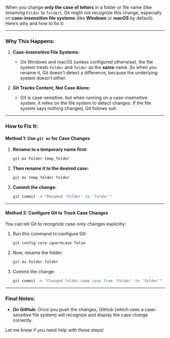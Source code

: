 When you change **only the case of letters** in a folder or file name (like renaming `Folder` to `folder`), Git might not recognize this change, especially on **case-insensitive file systems** (like **Windows** or **macOS** by default). Here’s why and how to fix it:

---

### **Why This Happens:**

1. **Case-Insensitive File Systems:**
   - On Windows and macOS (unless configured otherwise), the file system treats `Folder` and `folder` as the **same** name. So when you rename it, Git doesn’t detect a difference, because the underlying system doesn’t either.

2. **Git Tracks Content, Not Case Alone:**
   - Git is case-sensitive, but when running on a case-insensitive system, it relies on the file system to detect changes. If the file system says nothing changed, Git follows suit.

---

### **How to Fix It:**

#### **Method 1: Use `git mv` for Case Changes**

1. **Rename to a temporary name first:**
   ```bash
   git mv Folder temp_folder
   ```
2. **Then rename it to the desired case:**
   ```bash
   git mv temp_folder folder
   ```
3. **Commit the change:**
   ```bash
   git commit -m "Renamed 'Folder' to 'folder'"
   ```

---

#### **Method 2: Configure Git to Track Case Changes**

You can tell Git to recognize case-only changes explicitly:

1. Run this command to configure Git:
   ```bash
   git config core.ignorecase false
   ```

2. Now, rename the folder:
   ```bash
   git mv Folder folder
   ```

3. Commit the change:
   ```bash
   git commit -m "Changed folder name case from 'Folder' to 'folder'"
   ```

---

### **Final Notes:**
- **On GitHub:** Once you push the changes, GitHub (which uses a case-sensitive file system) will recognize and display the case change correctly.
  
Let me know if you need help with these steps!